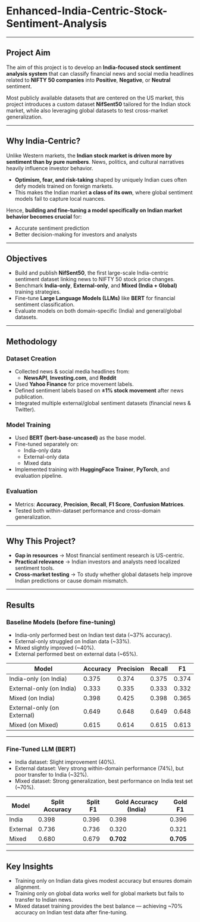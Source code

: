 # Enhanced-India-Centric-Stock-Sentiment-Analysis

---

## Project Aim
The aim of this project is to develop an **India-focused stock sentiment analysis system** that can classify financial news and social media headlines related to **NIFTY 50 companies** into **Positive**, **Negative**, or **Neutral** sentiment.

Most publicly available datasets that are centered on the US market, this project introduces a custom dataset **NifSent50** tailored for the Indian stock market, while also leveraging global datasets to test cross-market generalization.

---

## Why India-Centric?
Unlike Western markets, the **Indian stock market is driven more by sentiment than by pure numbers**. News, politics, and cultural narratives heavily influence investor behavior. 

- **Optimism, fear, and risk-taking** shaped by uniquely Indian cues often defy models trained on foreign markets.
- This makes the Indian market **a class of its own**, where global sentiment models fail to capture local nuances.

Hence, **building and fine-tuning a model specifically on Indian market behavior becomes crucial** for:
- Accurate sentiment prediction
- Better decision-making for investors and analysts

---

## Objectives
- Build and publish **NifSent50**, the first large-scale India-centric sentiment dataset linking news to NIFTY 50 stock price changes.
- Benchmark **India-only**, **External-only**, and **Mixed (India + Global)** training strategies.
- Fine-tune **Large Language Models (LLMs)** like **BERT** for financial sentiment classification.
- Evaluate models on both domain-specific (India) and general/global datasets.

---

## Methodology

### **Dataset Creation**
- Collected news & social media headlines from:
  - **NewsAPI**, **Investing.com**, and **Reddit**
- Used **Yahoo Finance** for price movement labels.
- Defined sentiment labels based on **±1% stock movement** after news publication.
- Integrated multiple external/global sentiment datasets (financial news & Twitter).

### **Model Training**
- Used **BERT (bert-base-uncased)** as the base model.
- Fine-tuned separately on:
  - India-only data
  - External-only data
  - Mixed data
- Implemented training with **HuggingFace Trainer**, **PyTorch**, and evaluation pipeline.

### **Evaluation**
- Metrics: **Accuracy**, **Precision**, **Recall**, **F1 Score**, **Confusion Matrices**.
- Tested both within-dataset performance and cross-domain generalization.

---

## Why This Project?
- **Gap in resources** → Most financial sentiment research is US-centric.
- **Practical relevance** → Indian investors and analysts need localized sentiment tools.
- **Cross-market testing** → To study whether global datasets help improve Indian predictions or cause domain mismatch.

---

## Results

### Baseline Models (before fine-tuning)
- India-only performed best on Indian test data (~37% accuracy).
- External-only struggled on Indian data (~33%).
- Mixed slightly improved (~40%).
- External performed best on external data (~65%).

| Model                       | Accuracy | Precision | Recall | F1    |
| --------------------------- | -------- | --------- | ------ | ----- |
| India-only (on India)       | 0.375    | 0.374     | 0.375  | 0.374 |
| External-only (on India)    | 0.333    | 0.335     | 0.333  | 0.332 |
| Mixed (on India)            | 0.398    | 0.425     | 0.398  | 0.365 |
| External-only (on External) | 0.649    | 0.648     | 0.649  | 0.648 |
| Mixed (on Mixed)            | 0.615    | 0.614     | 0.615  | 0.613 |

---

### Fine-Tuned LLM (BERT)
- India dataset: Slight improvement (40%).
- External dataset: Very strong within-domain performance (74%), but poor transfer to India (~32%).
- Mixed dataset: Strong generalization, best performance on India test set (~70%).

| Model    | Split Accuracy | Split F1 | Gold Accuracy (India) | Gold F1   |
| -------- | -------------- | -------- | --------------------- | --------- |
| India    | 0.398          | 0.396    | 0.398                 | 0.396     |
| External | 0.736          | 0.736    | 0.320                 | 0.321     |
| Mixed    | 0.680          | 0.679    | **0.702**             | **0.705** |

---

## Key Insights
- Training only on Indian data gives modest accuracy but ensures domain alignment.
- Training only on global data works well for global markets but fails to transfer to Indian news.
- Mixed dataset training provides the best balance — achieving ~70% accuracy on Indian test data after fine-tuning.